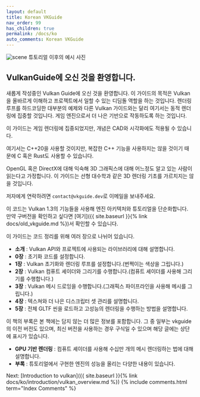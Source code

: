 ```yaml
---
layout: default
title: Korean VKGuide
nav_order: 99
has_children: true
permalink: /docs/ko
auto_comments: Korean VKGuide
---
```


![scene]({{site.baseurl}}/diagrams/fullscene.png)
튜토리얼 이후의 예시 사진

## VulkanGuide에 오신 것을 환영합니다.

새롭게 작성중인 Vulkan Guide에 오신 것을 환영합니다. 이 가이드의 목적은 Vulkan을 올바르게 이해하고 프로젝트에서 일할 수 있는 디딤돌 역할을 하는 것입니다. 렌더링 루프를 하드코딩한 대부분의 예제와 다른 Vulkan 가이드와는 달리 여기서는 동적 렌더링에 집중할 것입니다. 게임 엔진으로서 더 나은 기반으로 작동하도록 하는 것입니다.

이 가이드는 게임 렌더링에 집중되었지만, 개념은 CAD와 시각화에도 적용될 수 있습니다.

여기서는 C++20을 사용할 것이지만, 복잡한 C++ 기능을 사용하지는 않을 것이기 때문에 C 혹은 Rust도 사용할 수 있습니다.

OpenGL 혹은 DirectX에 대해 익숙해 3D 그래픽스에 대해 어느정도 알고 있는 사람이 읽는다고 가정합니다. 이 가이드는 선형 대수학과 같은 3D 렌더링 기초를 가르치지는 않을 것입니다.

저자에게 연락하려면 `contact@vkguide.dev`로 이메일을 보내주세요.

이 코드는 Vulkan 1.3의 기능들을 사용해 엔진 아키텍처와 튜토리얼을 단순화합니다. 만약 구버전을 확인하고 싶다면 [여기]({{ site.baseurl }}{% link docs/old_vkguide.md %})서 확인할 수 있습니다. 

이 가이드는 코드 정리를 위해 여러 장으로 나뉘어 있습니다.

- **소개** : Vulkan API와 프로젝트에 사용되는 라이브러리에 대해 설명합니다.
- **0장** : 초기화 코드를 설정합니다.
- **1장** : Vulkan 초기화와 렌더링 루프를 설정합니다.(번쩍이는 색상을 그립니다.)
- **2장** : Vulkan 컴퓨트 셰이더와 그리기를 수행합니다.(컴퓨트 셰이더를 사용해 그리기를 수행합니다.)
- **3장** : Vulkan 메시 드로잉을 수행합니다.(그래픽스 파이프라인을 사용해 메시를 그립니다.)
- **4장** : 텍스쳐와 더 나은 디스크립터 셋 관리를 설명합니다.
- **5장** : 전체 GLTF 씬을 로드하고 고성능의 렌더링을 수행하는 방법을 설명합니다.

이 책의 부록은 본 책에는 담지 않는 더 많은 정보를 포함합니다. 그 중 일부는 vkguide의 이전 버전도 있으며, 최신 버전을 사용하는 경우 구식일 수 있으며 해당 글에는 상단에 표시가 있습니다.

- **GPU 기반 렌더링** : 컴퓨트 셰이더를 사용해 수십만 개의 메시 렌더링하는 법에 대해 설명합니다.
- **부록** : 튜토리얼에서 구현한 엔진의 성능을 올리는 다양한 내용이 있습니다.


Next: [Introduction to vulkan]({{ site.baseurl }}{% link docs/ko/introduction/vulkan_overview.md %})
{% include comments.html term="Index Comments" %}
